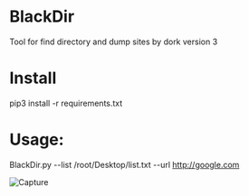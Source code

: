 # BlackDir
Tool for find directory and dump sites by dork version 3
# Install
pip3 install -r requirements.txt
# Usage:
BlackDir.py --list /root/Desktop/list.txt --url http://google.com 

![Capture](https://user-images.githubusercontent.com/46041727/71635084-64d6b100-2c32-11ea-8822-0af7c805f24d.PNG)
